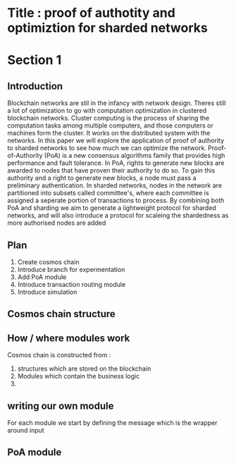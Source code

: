 # Title : proof of authotity and optimiztion for sharded networks

# Section 1

## Introduction
Blockchain networks are stil in the infancy with network design. Theres still a lot of optimization to go with computation optimization in clustered blockchain networks. Cluster computing is the process of sharing the computation tasks among multiple computers, and those computers or machines form the cluster. It works on the distributed system with the networks. In this paper we will explore the application of proof of authority to sharded networks to see how much we can optimize the network. Proof-of-Authority (PoA) is a new consensus algorithms family that provides high performance and fault tolerance. In PoA, rights to generate new blocks are awarded to nodes that have proven their authority to do so. To gain this authority and a right to generate new blocks, a node must pass a preliminary authentication. In sharded networks, nodes in the network are partitioned into subsets called committee's, where each committee is assigned a seperate portion of transactions to process. By combining both PoA and sharding we aim to generate a lightweight protocol for sharded networks, and will also introduce a protocol for scaleing the shardedness as more authorised nodes are added


## Plan


1. Create cosmos chain
2. Introduce branch for expermentation
3. Add PoA module
4. Introduce transaction routing module
5. Introduce simulation

## Cosmos chain structure

## How / where modules work
Cosmos chain is constructed from : 
1. structures which are stored on the blockchain
2. Modules which contain the business logic 
3. 

## writing our own module
For each module we start by defining the message which is the wrapper around input

## PoA module
